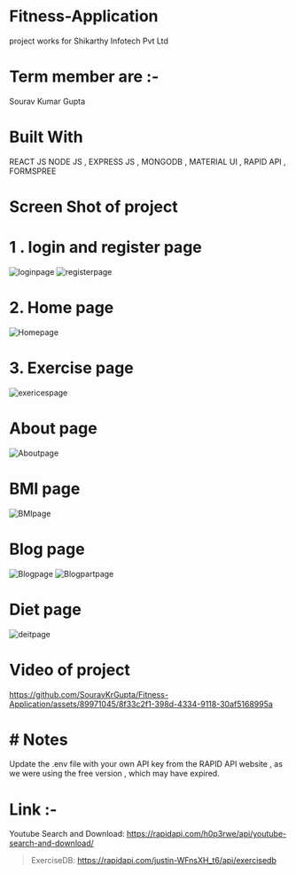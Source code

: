 # Fitness-Application
project works for Shikarthy  Infotech Pvt Ltd


# Term member are :-
Sourav Kumar Gupta 
# Built With
REACT JS 
NODE JS ,
EXPRESS JS ,
MONGODB ,
MATERIAL UI ,
RAPID API ,
FORMSPREE
# Screen Shot of project

# 1 . login and register page

![loginpage](https://github.com/SouravKrGupta/Fitness-Application/assets/89971045/354646d6-7eb9-4966-acf4-236ea2346284)
![registerpage](https://github.com/SouravKrGupta/Fitness-Application/assets/89971045/6f347941-81dd-4ba2-9e2f-0412c9b8e934)
# 2. Home page
![Homepage](https://github.com/SouravKrGupta/Fitness-Application/assets/89971045/e4f6ce05-61ca-4fb8-8ae7-443c64423f9d)
# 3. Exercise page
![exericespage](https://github.com/SouravKrGupta/Fitness-Application/assets/89971045/9f8e5331-bb2b-4084-97d5-b0ff73081cd3)
# About page
![Aboutpage](https://github.com/SouravKrGupta/Fitness-Application/assets/89971045/6af70072-1dc8-44a9-90d0-1ea777e2704f)
# BMI page
![BMIpage](https://github.com/SouravKrGupta/Fitness-Application/assets/89971045/3fa6c791-62f7-4120-9f95-a1334f3c719b)
# Blog page

![Blogpage](https://github.com/SouravKrGupta/Fitness-Application/assets/89971045/73645db3-71c9-4ba5-80a1-92c1e4dc9c50)
![Blogpartpage](https://github.com/SouravKrGupta/Fitness-Application/assets/89971045/1df1aefe-5ccd-4e64-b74c-4a1c1477f9bf)
# Diet page
![deitpage](https://github.com/SouravKrGupta/Fitness-Application/assets/89971045/f0c48d5e-294a-4755-a2be-6447646a9c7f)

# Video of project

https://github.com/SouravKrGupta/Fitness-Application/assets/89971045/8f33c2f1-398d-4334-9118-30af5168995a
# # Notes
Update the .env file with your own API key from the RAPID API website , as we were using the free version , which may have expired.

# Link :-
 Youtube Search and Download:     https://rapidapi.com/h0p3rwe/api/youtube-search-and-download/
 > ExerciseDB:     https://rapidapi.com/justin-WFnsXH_t6/api/exercisedb




